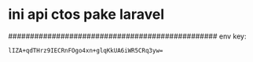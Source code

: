 # ini api ctos pake laravel


################################################
env key:

``` lIZA+qdTHrz9IECRnFOgo4xn+glqKkUA6iWR5CRq3yw= ```